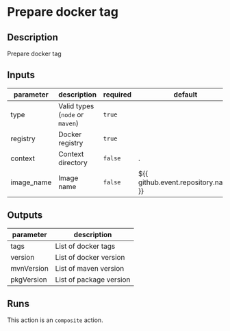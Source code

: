 # Prepare docker tag
<!-- action-docs-description -->
## Description

Prepare docker tag


<!-- action-docs-description -->

<!-- action-docs-inputs -->
## Inputs

| parameter | description | required | default |
| - | - | - | - |
| type | Valid types (`node` or `maven`) | `true` |  |
| registry | Docker registry | `true` |  |
| context | Context directory | `false` | . |
| image_name | Image name | `false` | ${{ github.event.repository.name }} |



<!-- action-docs-inputs -->

<!-- action-docs-outputs -->
## Outputs

| parameter | description |
| - | - |
| tags | List of docker tags |
| version | List of docker version |
| mvnVersion | List of maven version |
| pkgVersion | List of package version |



<!-- action-docs-outputs -->

<!-- action-docs-runs -->
## Runs

This action is an `composite` action.


<!-- action-docs-runs -->

